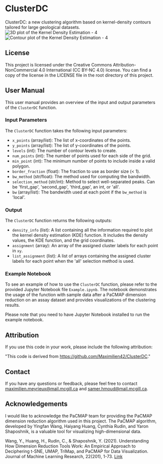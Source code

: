 # ClusterDC

ClusterDC: a new clustering algorithm based on kernel-density contours tailored for large geological datasets.
![3D plot of the Kernel Density Estimation - 4](https://github.com/Maximilien42/clusterdc/assets/51908644/d84b7790-1175-4fce-be66-63b548b51c76)
![Contour plot of the Kernel Density Estimation - 4](https://github.com/Maximilien42/clusterdc/assets/51908644/49c236c1-9d18-4eba-a4c7-c09f9c76b435)
## License

This project is licensed under the Creative Commons Attribution-NonCommercial 4.0 International (CC BY-NC 4.0) license. You can find a copy of the license in the LICENSE file in the root directory of this project.

## User Manual

This user manual provides an overview of the input and output parameters of the `ClusterDC` function.

### Input Parameters

The `ClusterDC` function takes the following input parameters:

- `x_points` (array/list): The list of x-coordinates of the points.
- `y_points` (array/list): The list of y-coordinates of the points.
- `levels` (int): The number of contour levels to create.
- `num_points` (int): The number of points used for each side of the grid.
- `min_point` (int): The minimum number of points to include inside a valid polygon.
- `border_fraction` (float): The fraction to use as border size (< 1).
- `bw_method` (str/float): The method used for computing the bandwidth.
- `selection_method` (str/int): Method to select well-separated peaks. Can be 'first_gap', 'second_gap', 'third_gap', an int, or 'all'.
- `bw` (array/list): The bandwidth used at each point if the `bw_method` is 'local'.

### Output

The `ClusterDC` function returns the following outputs:

- `density_info` (list): A list containing all the information required to plot the kernel density estimation (KDE) function. It includes the density values, the KDE function, and the grid coordinates.
- `assignment` (array): An array of the assigned cluster labels for each point in `xy`.
- `list_assignment` (list): A list of arrays containing the assigned cluster labels for each point when the 'all' selection method is used.

### Example Notebook

To see an example of how to use the `ClusterDC` function, please refer to the provided Jupyter Notebook file `Example.ipynb`. The notebook demonstrates the usage of the function with sample data after a PaCMAP dimension reduction on an assay dataset and provides visualizations of the clustering results.

Please note that you need to have Jupyter Notebook installed to run the example notebook.

## Attribution

If you use this code in your work, please include the following attribution:

"This code is derived from https://github.com/Maximilien42/ClusterDC."

## Contact

If you have any questions or feedback, please feel free to contact maximilien.meyrieux@mail.mcgill.ca and samer.hmoud@mail.mcgill.ca.

## Acknowledgements

I would like to acknowledge the PaCMAP team for providing the PaCMAP dimension reduction algorithm used in this project. The PaCMAP algorithm, developed by Yingfan Wang, Haiyang Huang, Cynthia Rudin, and Yaron Shaposhnik, is a valuable tool for visualizing high-dimensional data. 

Wang, Y., Huang, H., Rudin, C., & Shaposhnik, Y. (2021). Understanding How Dimension Reduction Tools Work: An Empirical Approach to Deciphering t-SNE, UMAP, TriMap, and PaCMAP for Data Visualization. Journal of Machine Learning Research, 22(201), 1-73. [Link](http://jmlr.org/papers/v22/20-1061.html)



